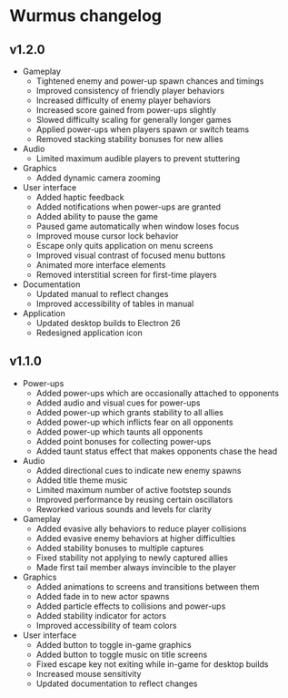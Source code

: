 # Wurmus changelog
## v1.2.0
- Gameplay
  - Tightened enemy and power-up spawn chances and timings
  - Improved consistency of friendly player behaviors
  - Increased difficulty of enemy player behaviors
  - Increased score gained from power-ups slightly
  - Slowed difficulty scaling for generally longer games
  - Applied power-ups when players spawn or switch teams
  - Removed stacking stability bonuses for new allies
- Audio
  - Limited maximum audible players to prevent stuttering
- Graphics
  - Added dynamic camera zooming
- User interface
  - Added haptic feedback
  - Added notifications when power-ups are granted
  - Added ability to pause the game
  - Paused game automatically when window loses focus
  - Improved mouse cursor lock behavior
  - Escape only quits application on menu screens
  - Improved visual contrast of focused menu buttons
  - Animated more interface elements
  - Removed interstitial screen for first-time players
- Documentation
  - Updated manual to reflect changes
  - Improved accessibility of tables in manual
- Application
  - Updated desktop builds to Electron 26
  - Redesigned application icon

## v1.1.0
- Power-ups
  - Added power-ups which are occasionally attached to opponents
  - Added audio and visual cues for power-ups
  - Added power-up which grants stability to all allies
  - Added power-up which inflicts fear on all opponents
  - Added power-up which taunts all opponents
  - Added point bonuses for collecting power-ups
  - Added taunt status effect that makes opponents chase the head
- Audio
  - Added directional cues to indicate new enemy spawns
  - Added title theme music
  - Limited maximum number of active footstep sounds
  - Improved performance by reusing certain oscillators
  - Reworked various sounds and levels for clarity
- Gameplay
  - Added evasive ally behaviors to reduce player collisions
  - Added evasive enemy behaviors at higher difficulties
  - Added stability bonuses to multiple captures
  - Fixed stability not applying to newly captured allies
  - Made first tail member always invincible to the player
- Graphics
  - Added animations to screens and transitions between them
  - Added fade in to new actor spawns
  - Added particle effects to collisions and power-ups
  - Added stability indicator for actors
  - Improved accessibility of team colors
- User interface
  - Added button to toggle in-game graphics
  - Added button to toggle music on title screens
  - Fixed escape key not exiting while in-game for desktop builds
  - Increased mouse sensitivity
  - Updated documentation to reflect changes
